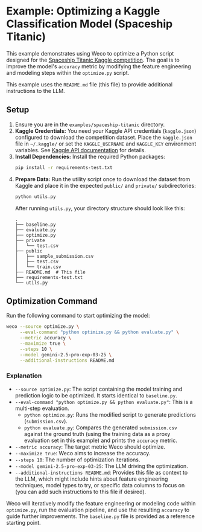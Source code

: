 # Example: Optimizing a Kaggle Classification Model (Spaceship Titanic)

This example demonstrates using Weco to optimize a Python script designed for the [Spaceship Titanic Kaggle competition](https://www.kaggle.com/competitions/spaceship-titanic/overview). The goal is to improve the model's `accuracy` metric by modifying the feature engineering and modeling steps within the `optimize.py` script.

This example uses the `README.md` file (this file) to provide additional instructions to the LLM.

## Setup

1.  Ensure you are in the `examples/spaceship-titanic` directory.
2.  **Kaggle Credentials:** You need your Kaggle API credentials (`kaggle.json`) configured to download the competition dataset. Place the `kaggle.json` file in `~/.kaggle/` or set the `KAGGLE_USERNAME` and `KAGGLE_KEY` environment variables. See [Kaggle API documentation](https://github.com/Kaggle/kaggle-api#api-credentials) for details.
3.  **Install Dependencies:** Install the required Python packages:
    ```bash
    pip install -r requirements-test.txt
    ```
4.  **Prepare Data:** Run the utility script once to download the dataset from Kaggle and place it in the expected `public/` and `private/` subdirectories:
    ```bash
    python utils.py
    ```
    After running `utils.py`, your directory structure should look like this:
    ```
    .
    ├── baseline.py
    ├── evaluate.py
    ├── optimize.py
    ├── private
    │   └── test.csv
    ├── public
    │   ├── sample_submission.csv
    │   ├── test.csv
    │   └── train.csv
    ├── README.md  # This file
    ├── requirements-test.txt
    └── utils.py
    ```

## Optimization Command

Run the following command to start optimizing the model:

```bash
weco --source optimize.py \
     --eval-command "python optimize.py && python evaluate.py" \
     --metric accuracy \
     --maximize true \
     --steps 10 \
     --model gemini-2.5-pro-exp-03-25 \
     --additional-instructions README.md
```

### Explanation

*   `--source optimize.py`: The script containing the model training and prediction logic to be optimized. It starts identical to `baseline.py`.
*   `--eval-command "python optimize.py && python evaluate.py"`: This is a multi-step evaluation.
    *   `python optimize.py`: Runs the modified script to generate predictions (`submission.csv`).
    *   `python evaluate.py`: Compares the generated `submission.csv` against the ground truth (using the training data as a proxy evaluation set in this example) and prints the `accuracy` metric.
*   `--metric accuracy`: The target metric Weco should optimize.
*   `--maximize true`: Weco aims to increase the accuracy.
*   `--steps 10`: The number of optimization iterations.
*   `--model gemini-2.5-pro-exp-03-25`: The LLM driving the optimization.
*   `--additional-instructions README.md`: Provides this file as context to the LLM, which might include hints about feature engineering techniques, model types to try, or specific data columns to focus on (you can add such instructions to this file if desired).

Weco will iteratively modify the feature engineering or modeling code within `optimize.py`, run the evaluation pipeline, and use the resulting `accuracy` to guide further improvements. The `baseline.py` file is provided as a reference starting point.